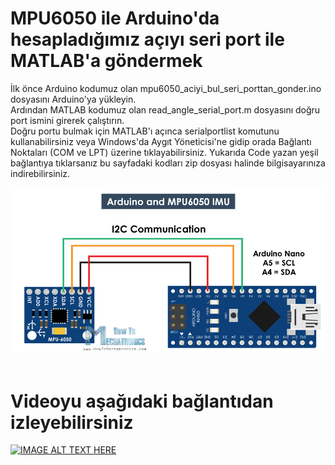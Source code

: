 # MPU6050 ile Arduino'da hesapladığımız açıyı seri port ile MATLAB'a göndermek
İlk önce Arduino kodumuz olan mpu6050_aciyi_bul_seri_porttan_gonder.ino dosyasını Arduino'ya yükleyin.<br> 
Ardından MATLAB kodumuz olan read_angle_serial_port.m dosyasını doğru port ismini girerek çalıştırın.<br> 
Doğru portu bulmak için MATLAB'ı açınca serialportlist komutunu kullanabilirsiniz veya Windows'da Aygıt Yöneticisi'ne gidip orada Bağlantı Noktaları (COM ve LPT) üzerine tıklayabilirsiniz. 
Yukarıda Code yazan yeşil bağlantıya tıklarsanız bu sayfadaki kodları zip dosyası halinde bilgisayarınıza indirebilirsiniz. </br></br>
![](Arduino-and-MPU6050-Circuit-Diagram.png) </br></br>
# Videoyu aşağıdaki bağlantıdan izleyebilirsiniz 
[![IMAGE ALT TEXT HERE](https://i9.ytimg.com/vi/B2S7VlqK_-Q/mq3.jpg?sqp=CIzOuv4F&rs=AOn4CLA5Amqeqg8xPotfP-gUu3MajMFGtg)](https://www.youtube.com/watch?v=B2S7VlqK_-Q)</br></br>
